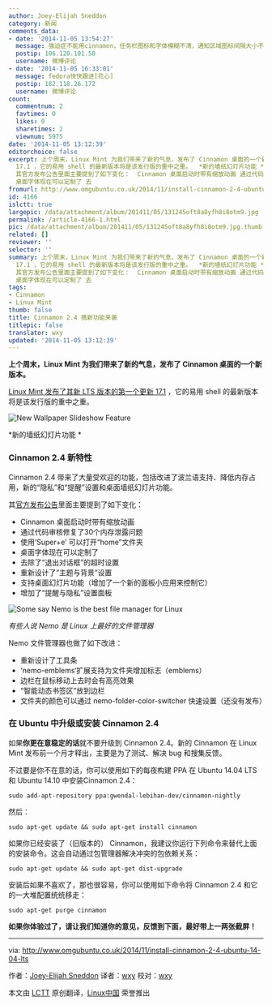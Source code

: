 ```yaml
---
author: Joey-Elijah Sneddon
category: 新闻
comments_data:
- date: '2014-11-05 13:54:27'
  message: 强迫症不能用cinnamon，任务栏图标和字体模糊不清，通知区域图标间隔大小不一……
  postip: 106.120.101.58
  username: 微博评论
- date: '2014-11-05 16:33:01'
  message: fedora快快跟进[花心]
  postip: 182.118.26.172
  username: 微博评论
count:
  commentnum: 2
  favtimes: 0
  likes: 0
  sharetimes: 2
  viewnum: 5975
date: '2014-11-05 13:12:39'
editorchoice: false
excerpt: 上个周末，Linux Mint 为我们带来了新的气息，发布了 Cinnamon 桌面的一个新版本。  Linux Mint 发布了其新 LTS 版本的第一个更新
  17.1 ，它的易用 shell 的最新版本将是该发行版的重中之重。  *新的墙纸幻灯片功能 * Cinnamon 2.4 新特性 Cinnamon 2.4 带来了大量受欢迎的功能，包括改进了波兰语支持、降低内存占用，新的隐私和提醒设置和桌面墙纸幻灯片功能。
  其官方发布公告里面主要提到了如下变化：  Cinnamon 桌面启动时带有缩放动画 通过代码审核修复了30个内存泄露问题 使用Super+e 可以打开home文件夹
  桌面字体现在可以定制了 去
fromurl: http://www.omgubuntu.co.uk/2014/11/install-cinnamon-2-4-ubuntu-14-04-lts
id: 4166
islctt: true
largepic: /data/attachment/album/201411/05/131245oft8a8yfh8i8otm9.jpg
permalink: /article-4166-1.html
pic: /data/attachment/album/201411/05/131245oft8a8yfh8i8otm9.jpg.thumb.jpg
related: []
reviewer: ''
selector: ''
summary: 上个周末，Linux Mint 为我们带来了新的气息，发布了 Cinnamon 桌面的一个新版本。  Linux Mint 发布了其新 LTS 版本的第一个更新
  17.1 ，它的易用 shell 的最新版本将是该发行版的重中之重。  *新的墙纸幻灯片功能 * Cinnamon 2.4 新特性 Cinnamon 2.4 带来了大量受欢迎的功能，包括改进了波兰语支持、降低内存占用，新的隐私和提醒设置和桌面墙纸幻灯片功能。
  其官方发布公告里面主要提到了如下变化：  Cinnamon 桌面启动时带有缩放动画 通过代码审核修复了30个内存泄露问题 使用Super+e 可以打开home文件夹
  桌面字体现在可以定制了 去
tags:
- Cinnamon
- Linux Mint
thumb: false
title: Cinnamon 2.4 携新功能来袭
titlepic: false
translator: wxy
updated: '2014-11-05 13:12:39'
---
```


**上个周末，Linux Mint 为我们带来了新的气息，发布了 Cinnamon 桌面的一个新版本。**


 [Linux Mint 发布了其新 LTS 版本的第一个更新 17.1](http://blog.linuxmint.com/?p=2688) ，它的易用 shell 的最新版本将是该发行版的重中之重。


![New Wallpaper Slideshow Feature](/data/attachment/album/201411/05/131245oft8a8yfh8i8otm9.jpg)


\*新的墙纸幻灯片功能 \*


### Cinnamon 2.4 新特性


Cinnamon 2.4 带来了大量受欢迎的功能，包括改进了波兰语支持、降低内存占用，新的“隐私”和“提醒”设置和桌面墙纸幻灯片功能。


其[官方发布公告](http://segfault.linuxmint.com/2014/11/cinnamon-2-4/)里面主要提到了如下变化：


* Cinnamon 桌面启动时带有缩放动画
* 通过代码审核修复了30个内存泄露问题
* 使用‘Super+e’ 可以打开“home”文件夹
* 桌面字体现在可以定制了
* 去除了“退出对话框”的超时设置
* 重新设计了“主题与背景”设置
* 支持桌面幻灯片功能（增加了一个新的面板小应用来控制它）
* 增加了“提醒与隐私”设置面板


![Some say Nemo is the best file manager for Linux](/data/attachment/album/201411/05/131247ge97p97pzexu7ps4.jpg)


*有些人说 Nemo 是 Linux 上最好的文件管理器*


Nemo 文件管理器也做了如下改进：


* 重新设计了工具条
* ‘nemo-emblems‘扩展支持为文件夹增加标志（emblems）
* 边栏在鼠标移动上去时会有高亮效果
* “智能动态书签区”放到边栏
* 文件夹的颜色可以通过 nemo-folder-color-switcher 快速设置（还没有发布）


### 在 Ubuntu 中升级或安装 Cinnamon 2.4


如果**你更在意稳定的话**就不要升级到 Cinnamon 2.4。新的 Cinnamon 在 Linux Mint 发布前一个月才释出，主要是为了测试、解决 bug 和搜集反馈。


不过要是你不在意的话，你可以使用如下的每夜构建 PPA 在 Ubuntu 14.04 LTS 和 Ubuntu 14.10 中安装Cinnamon 2.4：



```
sudo add-apt-repository ppa:gwendal-lebihan-dev/cinnamon-nightly

```

然后：



```
sudo apt-get update && sudo apt-get install cinnamon

```

如果你已经安装了（旧版本的） Cinnamon，我建议你运行下列命令来替代上面的安装命令。这会自动通过包管理器解决冲突的包依赖关系：



```
sudo apt-get update && sudo apt-get dist-upgrade

```

安装后如果不喜欢了，那也很容易，你可以使用如下命令将 Cinnamon 2.4 和它的一大堆配置统统移走：



```
sudo apt-get purge cinnamon

```

**如果你体验过了，请让我们知道你的意见，反馈到下面，最好带上一两张截屏！**




---


via: <http://www.omgubuntu.co.uk/2014/11/install-cinnamon-2-4-ubuntu-14-04-lts>


作者：[Joey-Elijah Sneddon](https://plus.google.com/117485690627814051450/?rel=author) 译者：[wxy](https://github.com/wxy) 校对：[wxy](https://github.com/wxy)


本文由 [LCTT](https://github.com/LCTT/TranslateProject) 原创翻译，[Linux中国](http://linux.cn/) 荣誉推出